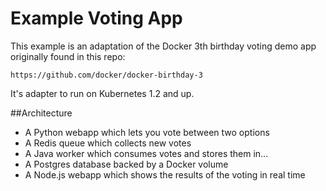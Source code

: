 # Example Voting App

This example is an adaptation of the Docker 3th birthday voting demo
app originally found in this repo:

	https://github.com/docker/docker-birthday-3

It's adapter to run on Kubernetes 1.2 and up.

##Architecture

* A Python webapp which lets you vote between two options
* A Redis queue which collects new votes
* A Java worker which consumes votes and stores them in…
* A Postgres database backed by a Docker volume
* A Node.js webapp which shows the results of the voting in real time
